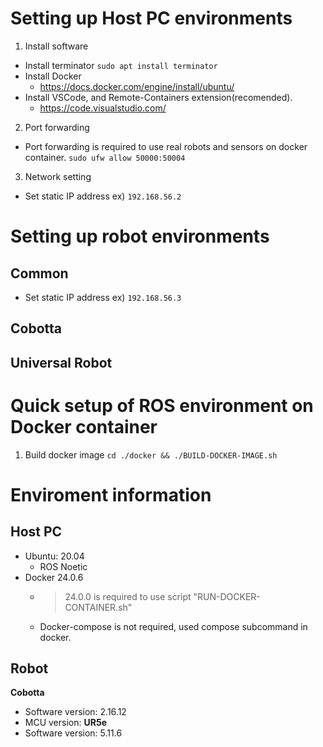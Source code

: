 
# Setting up Host PC environments

1. Install software
- Install terminator
```sudo apt install terminator```
- Install Docker
  - https://docs.docker.com/engine/install/ubuntu/
- Install VSCode, and Remote-Containers extension(recomended).
  - https://code.visualstudio.com/

2. Port forwarding
- Port forwarding is required to use real robots and sensors on docker container.
```sudo ufw allow 50000:50004```

3. Network setting
- Set static IP address
  ex) ```192.168.56.2```

# Setting up robot environments
## Common
- Set static IP address
  ex) ```192.168.56.3```

## Cobotta

## Universal Robot

# Quick setup of ROS environment on Docker container
1. Build docker image
```cd ./docker && ./BUILD-DOCKER-IMAGE.sh```



# Enviroment information
## Host PC
- Ubuntu: 20.04
  - ROS Noetic
- Docker 24.0.6
  - > 24.0.0 is required to use script "RUN-DOCKER-CONTAINER.sh"
  - Docker-compose is not required, used compose subcommand in docker.

## Robot
**Cobotta**
  - Software version: 2.16.12
  - MCU version: 
**UR5e**
  - Software version: 5.11.6
